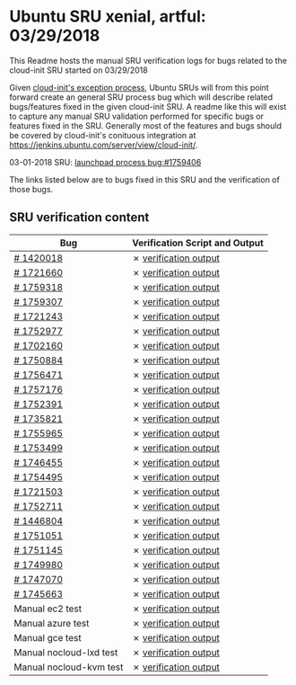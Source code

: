 Ubuntu SRU xenial, artful: 03/29/2018
=====
This Readme hosts the manual SRU verification logs for bugs related to the cloud-init SRU started on 03/29/2018

Given [cloud-init's exception process](https://wiki.ubuntu.com/CloudinitUpdates), Ubuntu SRUs will from this point forward create an general SRU process bug which will describe related bugs/features fixed in the given cloud-init SRU. A readme like this will exist to capture any manual SRU validation performed for specific bugs or features fixed in the SRU. Generally most of the features and bugs should be covered by cloud-init's conituous integration at https://jenkins.ubuntu.com/server/view/cloud-init/.


03-01-2018 SRU: [launchpad process bug:#1759406](https://pad.lv/1759406)


The links listed below are to bugs fixed in this SRU and the verification of those bugs.

## SRU verification content
| Bug | Verification Script and Output |
| -------- |  -------- |
| [# 1420018](http://pad.lv/1420018) | ✗ [verification output](../bugs/lp-1420018.txt) |
| [# 1721660](http://pad.lv/1721660) | ✗ [verification output](../bugs/lp-1721660.txt) |
| [# 1759318](http://pad.lv/1759318) | ✗ [verification output](../bugs/lp-1759318.txt) |
| [# 1759307](http://pad.lv/1759307) | ✗ [verification output](../bugs/lp-1759307.txt) |
| [# 1721243](http://pad.lv/1721243) | ✗ [verification output](../bugs/lp-1721243.txt) |
| [# 1752977](http://pad.lv/1752977) | ✗ [verification output](../bugs/lp-1752977.txt) |
| [# 1702160](http://pad.lv/1702160) | ✗ [verification output](../bugs/lp-1702160.txt) |
| [# 1750884](http://pad.lv/1750884) | ✗ [verification output](../bugs/lp-1750884.txt) |
| [# 1756471](http://pad.lv/1756471) | ✗ [verification output](../bugs/lp-1756471.txt) |
| [# 1757176](http://pad.lv/1757176) | ✗ [verification output](../bugs/lp-1757176.txt) |
| [# 1752391](http://pad.lv/1752391) | ✗ [verification output](../bugs/lp-1752391.txt) |
| [# 1735821](http://pad.lv/1735821) | ✗ [verification output](../bugs/lp-1735821.txt) |
| [# 1755965](http://pad.lv/1755965) | ✗ [verification output](../bugs/lp-1755965.txt) |
| [# 1753499](http://pad.lv/1753499) | ✗ [verification output](../bugs/lp-1753499.txt) |
| [# 1746455](http://pad.lv/1746455) | ✗ [verification output](../bugs/lp-1746455.txt) |
| [# 1754495](http://pad.lv/1754495) | ✗ [verification output](../bugs/lp-1754495.txt) |
| [# 1721503](http://pad.lv/1721503) | ✗ [verification output](../bugs/lp-1721503.txt) |
| [# 1752711](http://pad.lv/1752711) | ✗ [verification output](../bugs/lp-1752711.txt) |
| [# 1446804](http://pad.lv/1446804) | ✗ [verification output](../bugs/lp-1446804.txt) |
| [# 1751051](http://pad.lv/1751051) | ✗ [verification output](../bugs/lp-1751051.txt) |
| [# 1751145](http://pad.lv/1751145) | ✗ [verification output](../bugs/lp-1751145.txt) |
| [# 1749980](http://pad.lv/1749980) | ✗ [verification output](../bugs/lp-1749980.txt) |
| [# 1747070](http://pad.lv/1747070) | ✗ [verification output](../bugs/lp-1747070.txt) |
| [# 1745663](http://pad.lv/1745663) | ✗ [verification output](../bugs/lp-1745663.txt) |
| Manual ec2 test | ✗ [verification output](../manual/ec2-sru-18.2.4.txt) |
| Manual azure test | ✗ [verification output](../manual/azure-sru-18.2.4.txt) |
| Manual gce test | ✗ [verification output](../manual/gce-sru-18.2.4.txt) |
| Manual nocloud-lxd test | ✗ [verification output](../manual/nocloud-lxd-18.2.4.txt) |
| Manual nocloud-kvm test | ✗ [verification output](../manual/nocloud-kvm-18.2.4.txt) |
